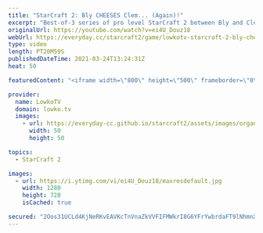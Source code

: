 ```yaml
---
title: "StarCraft 2: Bly CHEESES Clem... (Again)!"
excerpt: "Best-of-3 series of pro level StarCraft 2 between Bly and Clem with some very cheesy Zerg rushes.  Bly vs Clem in a best-of-5: https://youtu.be/1RpcgiNR9xE  Support my work on Patreon: http://www.patreon.com/lowkotv Become a YouTube member: https://lowko.tv/join  My second channel: http://lowko.tv/morelowko"
originalUrl: https://youtube.com/watch?v=ei4U_Douz18
webUrl: https://everyday.cc/starcraft2/game/lowkotv-starcraft-2-bly-cheeses-clem-again/
type: video
length: PT20M59S
publishedDateTime: 2021-03-24T13:24:31Z
heat: 50

featuredContent: "<iframe width=\"800\" height=\"500\" frameborder=\"0\" src=\"https://www.youtube.com/embed/ei4U_Douz18\" allow=\"accelerometer; autoplay; encrypted-media; gyroscope; picture-in-picture\" allowfullscreen></iframe>"

provider:
  name: LowkoTV
  domain: lowko.tv
  images:
    - url: https://everyday-cc.github.io/starcraft2/assets/images/organizations/lowko.tv-50x50.jpg
      width: 50
      height: 50

topics:
  - StarCraft 2

images:
  - url: https://i.ytimg.com/vi/ei4U_Douz18/maxresdefault.jpg
    width: 1280
    height: 720
    isCached: true

secured: "2Oos31UCLd4KjNeRKvEAVKcTnVnaZkVVFIFMWkrI8G6YFrYwbrdaFT9lNhmnXaflFRuPMsTIqedgx+hId9rH7jkmkZLOjSMJAHhBKJAm6Q32n+BgK5Anm4ftYhXXQuNPuvOyGPraIXz1KRNOuu4rQ2SgaioZrkfYVLuul3wSzuUjaeGC9jDX0JZuJcPYeegADFPgK4MEMDj0NmWpidpsZkYNYwDXgGLEWJPRwX0s+gcoQ9A3S0xmyEzl7mHGUKln4eNFMtF1JoOA48Mow18pSaEXfLHw2gp9cFzZZvSOljASGfcgz5dJlAA/nfr684WQKjthUndlChkKHXYY9AXMyFPYpsgnGt3BY/cCL4v9l1KJup3x7gfmIey0t0N8KiyoznD1dD728zyTcQgTEJveRL2iAoEnLLbQFMi0Awi9FeY=;N3NUcyZ0KP+J+X/St2JCbA=="
---
```


